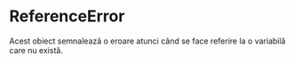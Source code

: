 # ReferenceError

Acest obiect semnalează o eroare atunci când se face referire la o variabilă care nu există.
